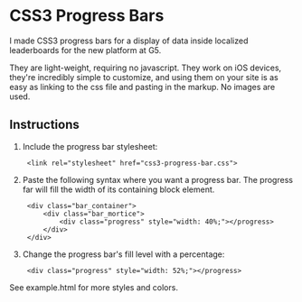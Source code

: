 # CSS3 Progress Bars
I made CSS3 progress bars for a display of data inside localized leaderboards for the new platform at G5.

They are light-weight, requiring no javascript. They work on iOS devices, they're incredibly simple to customize, and using them on your site is as easy as linking to the css file and pasting in the markup. No images are used.

## Instructions
1. Include the progress bar stylesheet:

	    <link rel="stylesheet" href="css3-progress-bar.css">

2. Paste the following syntax where you want a progress bar. The progress far will fill the width of its containing block element.

		<div class="bar_container">
			<div class="bar_mortice">
				<div class="progress" style="width: 40%;"></progress>
			</div>
		</div>

3. Change the progress bar's fill level with a percentage:

		<div class="progress" style="width: 52%;"></progress>

See example.html for more styles and colors.

